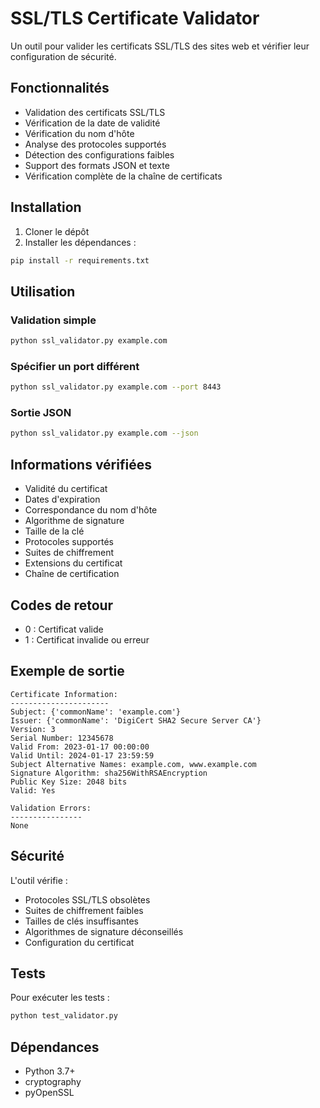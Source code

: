 # SSL/TLS Certificate Validator

Un outil pour valider les certificats SSL/TLS des sites web et vérifier leur configuration de sécurité.

## Fonctionnalités

- Validation des certificats SSL/TLS
- Vérification de la date de validité
- Vérification du nom d'hôte
- Analyse des protocoles supportés
- Détection des configurations faibles
- Support des formats JSON et texte
- Vérification complète de la chaîne de certificats

## Installation

1. Cloner le dépôt
2. Installer les dépendances :
```bash
pip install -r requirements.txt
```

## Utilisation

### Validation simple

```bash
python ssl_validator.py example.com
```

### Spécifier un port différent

```bash
python ssl_validator.py example.com --port 8443
```

### Sortie JSON

```bash
python ssl_validator.py example.com --json
```

## Informations vérifiées

- Validité du certificat
- Dates d'expiration
- Correspondance du nom d'hôte
- Algorithme de signature
- Taille de la clé
- Protocoles supportés
- Suites de chiffrement
- Extensions du certificat
- Chaîne de certification

## Codes de retour

- 0 : Certificat valide
- 1 : Certificat invalide ou erreur

## Exemple de sortie

```
Certificate Information:
----------------------
Subject: {'commonName': 'example.com'}
Issuer: {'commonName': 'DigiCert SHA2 Secure Server CA'}
Version: 3
Serial Number: 12345678
Valid From: 2023-01-17 00:00:00
Valid Until: 2024-01-17 23:59:59
Subject Alternative Names: example.com, www.example.com
Signature Algorithm: sha256WithRSAEncryption
Public Key Size: 2048 bits
Valid: Yes

Validation Errors:
----------------
None
```

## Sécurité

L'outil vérifie :
- Protocoles SSL/TLS obsolètes
- Suites de chiffrement faibles
- Tailles de clés insuffisantes
- Algorithmes de signature déconseillés
- Configuration du certificat

## Tests

Pour exécuter les tests :
```bash
python test_validator.py
```

## Dépendances

- Python 3.7+
- cryptography
- pyOpenSSL
